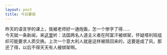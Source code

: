 ```yaml
---
layout: post
title: 今日要闻
---
```


<p>昨天的语言学的课上，我被老师好一通炮轰，怎一个惨字了得……<br />
今天就一条新闻，来<a href="http://www.francaisblog.com.cn/node/560">这里</a>听：法国两名人道主义者在阿富汗被绑架，怀疑塔利班组织可能要求人质交换。上次一个意大利人就是这样被赎回来的，这要是成了风，那还了得，以后不得天天有人被绑架啊。　</p>
